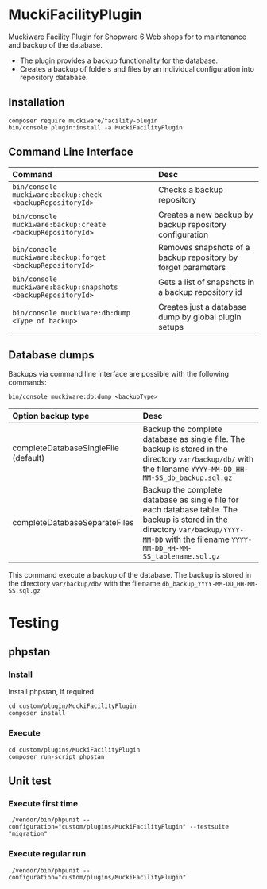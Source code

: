 # MuckiFacilityPlugin
Muckiware Facility Plugin for Shopware 6 Web shops for to maintenance and backup of the database.
- The plugin provides a backup functionality for the database.
- Creates a backup of folders and files by an individual configuration into repository database.


## Installation
```shell
composer require muckiware/facility-plugin
bin/console plugin:install -a MuckiFacilityPlugin
```
## Command Line Interface
| Command                                                           | Desc                                                          |
|:------------------------------------------------------------------|:--------------------------------------------------------------|
| ```bin/console muckiware:backup:check <backupRepositoryId>```     | Checks a backup repository                                    |
| ```bin/console muckiware:backup:create <backupRepositoryId>```    | Creates a new backup by backup repository configuration       |
| ```bin/console muckiware:backup:forget <backupRepositoryId>```    | Removes snapshots of a backup repository by forget parameters |
| ```bin/console muckiware:backup:snapshots <backupRepositoryId>``` | Gets a list of snapshots in a backup repository id            |
| ```bin/console muckiware:db:dump <Type of backup>```          | Creates just a database dump by global plugin setups          |
## Database dumps
Backups via command line interface are possible with the following commands:
```shell
bin/console muckiware:db:dump <backupType>
```
| Option backup type                   | Desc                                                                                                                                                                                        |
|:-------------------------------------|:--------------------------------------------------------------------------------------------------------------------------------------------------------------------------------------------|
| completeDatabaseSingleFile (default) | Backup the complete database as single file. The backup is stored in the directory `var/backup/db/` with the filename `YYYY-MM-DD_HH-MM-SS_db_backup.sql.gz`                                |
| completeDatabaseSeparateFiles        | Backup the complete database as single file for each database table. The backup is stored in the directory `var/backup/YYYY-MM-DD` with the filename `YYYY-MM-DD_HH-MM-SS_tablename.sql.gz` |

This command execute a backup of the database. The backup is stored in the directory `var/backup/db/` with the filename `db_backup_YYYY-MM-DD_HH-MM-SS.sql.gz`
# Testing
## phpstan
### Install
Install phpstan, if required
```shell
cd custom/plugin/MuckiFacilityPlugin
composer install
```
### Execute
```shell
cd custom/plugins/MuckiFacilityPlugin 
composer run-script phpstan
```
## Unit test
### Execute first time
```shell
./vendor/bin/phpunit --configuration="custom/plugins/MuckiFacilityPlugin" --testsuite "migration"
```

### Execute regular run
```shell
./vendor/bin/phpunit --configuration="custom/plugins/MuckiFacilityPlugin"
```